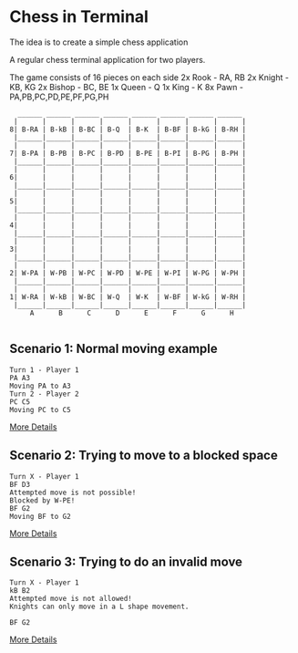 # Chess in Terminal 

The idea is to create a simple chess application

A regular chess terminal application for two players.

The game consists of 16 pieces on each side
2x Rook - RA, RB 
2x Knight - KB, KG
2x Bishop - BC, BE
1x Queen - Q
1x King - K
8x Pawn - PA,PB,PC,PD,PE,PF,PG,PH

```
  ______ ______ ______ ______ ______ ______ ______ ______ 
 |      |      |      |      |      |      |      |      | 
8| B-RA | B-kB | B-BC | B-Q  | B-K  | B-BF | B-kG | B-RH | 
 |______|______|______|______|______|______|______|______| 
 |      |      |      |      |      |      |      |      | 
7| B-PA | B-PB | B-PC | B-PD | B-PE | B-PI | B-PG | B-PH | 
 |______|______|______|______|______|______|______|______| 
 |      |      |      |      |      |      |      |      | 
6|      |      |      |      |      |      |      |      | 
 |______|______|______|______|______|______|______|______| 
 |      |      |      |      |      |      |      |      | 
5|      |      |      |      |      |      |      |      | 
 |______|______|______|______|______|______|______|______| 
 |      |      |      |      |      |      |      |      | 
4|      |      |      |      |      |      |      |      | 
 |______|______|______|______|______|______|______|______| 
 |      |      |      |      |      |      |      |      | 
3|      |      |      |      |      |      |      |      | 
 |______|______|______|______|______|______|______|______| 
 |      |      |      |      |      |      |      |      | 
2| W-PA | W-PB | W-PC | W-PD | W-PE | W-PI | W-PG | W-PH | 
 |______|______|______|______|______|______|______|______| 
 |      |      |      |      |      |      |      |      | 
1| W-RA | W-kB | W-BC | W-Q  | W-K  | W-BF | W-kG | W-RH | 
 |______|______|______|______|______|______|______|______| 
     A      B      C      D      E      F      G      H    
  

```

## Scenario 1:  Normal moving example <a name="Scenario1"></a>

```
Turn 1 - Player 1
PA A3
Moving PA to A3
Turn 2 - Player 2
PC C5
Moving PC to C5
``` 
[More Details](./scenarios_visualization.md#Scenario1)

## Scenario 2: Trying to move to a blocked space <a name="Scenario2"></a>

```
Turn X - Player 1
BF D3
Attempted move is not possible!
Blocked by W-PE!
BF G2
Moving BF to G2
```
[More Details](./scenarios_visualization.md#Scenario2)

## Scenario 3: Trying to do an invalid move <a name="Scenario3"></a>

```
Turn X - Player 1
kB B2
Attempted move is not allowed!
Knights can only move in a L shape movement.

BF G2
```
[More Details](./scenarios_visualization.md#Scenario2)
